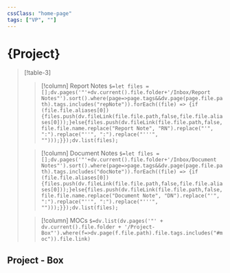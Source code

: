 ```yaml
---
cssClass: "home-page"
tags: ["VP", ""]
---
```


# {Project}

> [!table-3]
>
> > [!column] Report Notes
> > `$=let files = [];dv.pages('"'+dv.current().file.folder+'/Inbox/Report Notes"').sort().where(page=>page.tags&&dv.page(page.file.path).tags.includes("repNote")).forEach((file) => {if (file.file.aliases[0]) {files.push(dv.fileLink(file.file.path,false,file.file.aliases[0]));}else{files.push(dv.fileLink(file.file.path,false,file.file.name.replace("Report Note", "RN").replace("'", ":").replace("''", ":").replace("'''", "")));}});dv.list(files);`
>
> > [!column] Document Notes
> > `$=let files = [];dv.pages('"'+dv.current().file.folder+'/Inbox/Document Notes"').sort().where(page=>page.tags&&dv.page(page.file.path).tags.includes("docNote")).forEach((file) => {if (file.file.aliases[0]) {files.push(dv.fileLink(file.file.path,false,file.file.aliases[0]));}else{files.push(dv.fileLink(file.file.path,false,file.file.name.replace("Document Note", "DN").replace("'", ":").replace("''", ":").replace("'''", "")));}});dv.list(files);`
>
> > [!column] MOCs
> > `$=dv.list(dv.pages('"' + dv.current().file.folder + '/Project-Box"').where(f=>dv.page(f.file.path).file.tags.includes("#moc")).file.link)`

## Project - Box
